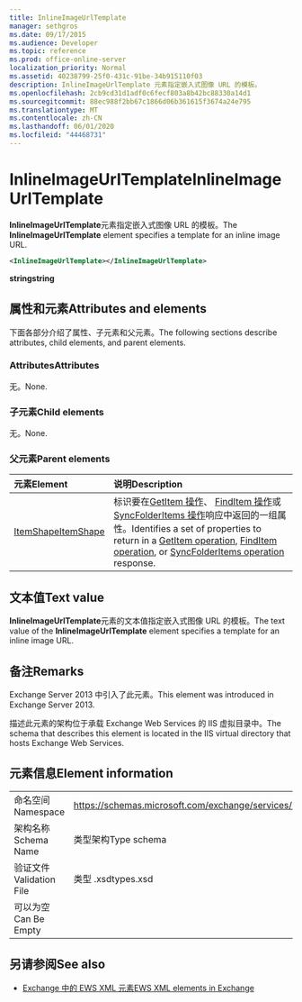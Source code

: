 ```yaml
---
title: InlineImageUrlTemplate
manager: sethgros
ms.date: 09/17/2015
ms.audience: Developer
ms.topic: reference
ms.prod: office-online-server
localization_priority: Normal
ms.assetid: 40238799-25f0-431c-91be-34b915110f03
description: InlineImageUrlTemplate 元素指定嵌入式图像 URL 的模板。
ms.openlocfilehash: 2cb9cd31d1adf0c6fecf803a8b42bc88330a14d1
ms.sourcegitcommit: 88ec988f2bb67c1866d06b361615f3674a24e795
ms.translationtype: MT
ms.contentlocale: zh-CN
ms.lasthandoff: 06/01/2020
ms.locfileid: "44468731"
---
```

# <a name="inlineimageurltemplate"></a><span data-ttu-id="6c815-103">InlineImageUrlTemplate</span><span class="sxs-lookup"><span data-stu-id="6c815-103">InlineImageUrlTemplate</span></span>

<span data-ttu-id="6c815-104">**InlineImageUrlTemplate**元素指定嵌入式图像 URL 的模板。</span><span class="sxs-lookup"><span data-stu-id="6c815-104">The **InlineImageUrlTemplate** element specifies a template for an inline image URL.</span></span> 
  
```XML
<InlineImageUrlTemplate></InlineImageUrlTemplate>
```

 <span data-ttu-id="6c815-105">**string**</span><span class="sxs-lookup"><span data-stu-id="6c815-105">**string**</span></span>
## <a name="attributes-and-elements"></a><span data-ttu-id="6c815-106">属性和元素</span><span class="sxs-lookup"><span data-stu-id="6c815-106">Attributes and elements</span></span>

<span data-ttu-id="6c815-107">下面各部分介绍了属性、子元素和父元素。</span><span class="sxs-lookup"><span data-stu-id="6c815-107">The following sections describe attributes, child elements, and parent elements.</span></span>
  
### <a name="attributes"></a><span data-ttu-id="6c815-108">Attributes</span><span class="sxs-lookup"><span data-stu-id="6c815-108">Attributes</span></span>

<span data-ttu-id="6c815-109">无。</span><span class="sxs-lookup"><span data-stu-id="6c815-109">None.</span></span>
  
### <a name="child-elements"></a><span data-ttu-id="6c815-110">子元素</span><span class="sxs-lookup"><span data-stu-id="6c815-110">Child elements</span></span>

<span data-ttu-id="6c815-111">无。</span><span class="sxs-lookup"><span data-stu-id="6c815-111">None.</span></span>
  
### <a name="parent-elements"></a><span data-ttu-id="6c815-112">父元素</span><span class="sxs-lookup"><span data-stu-id="6c815-112">Parent elements</span></span>

|<span data-ttu-id="6c815-113">**元素**</span><span class="sxs-lookup"><span data-stu-id="6c815-113">**Element**</span></span>|<span data-ttu-id="6c815-114">**说明**</span><span class="sxs-lookup"><span data-stu-id="6c815-114">**Description**</span></span>|
|:-----|:-----|
|[<span data-ttu-id="6c815-115">ItemShape</span><span class="sxs-lookup"><span data-stu-id="6c815-115">ItemShape</span></span>](itemshape.md) <br/> |<span data-ttu-id="6c815-116">标识要在[GetItem 操作](getitem-operation.md)、 [FindItem 操作](finditem-operation.md)或[SyncFolderItems 操作](syncfolderitems-operation.md)响应中返回的一组属性。</span><span class="sxs-lookup"><span data-stu-id="6c815-116">Identifies a set of properties to return in a [GetItem operation](getitem-operation.md), [FindItem operation](finditem-operation.md), or [SyncFolderItems operation](syncfolderitems-operation.md) response.</span></span>  <br/> |
   
## <a name="text-value"></a><span data-ttu-id="6c815-117">文本值</span><span class="sxs-lookup"><span data-stu-id="6c815-117">Text value</span></span>

<span data-ttu-id="6c815-118">**InlineImageUrlTemplate**元素的文本值指定嵌入式图像 URL 的模板。</span><span class="sxs-lookup"><span data-stu-id="6c815-118">The text value of the **InlineImageUrlTemplate** element specifies a template for an inline image URL.</span></span> 
  
## <a name="remarks"></a><span data-ttu-id="6c815-119">备注</span><span class="sxs-lookup"><span data-stu-id="6c815-119">Remarks</span></span>

<span data-ttu-id="6c815-120">Exchange Server 2013 中引入了此元素。</span><span class="sxs-lookup"><span data-stu-id="6c815-120">This element was introduced in Exchange Server 2013.</span></span>
  
<span data-ttu-id="6c815-121">描述此元素的架构位于承载 Exchange Web Services 的 IIS 虚拟目录中。</span><span class="sxs-lookup"><span data-stu-id="6c815-121">The schema that describes this element is located in the IIS virtual directory that hosts Exchange Web Services.</span></span>
  
## <a name="element-information"></a><span data-ttu-id="6c815-122">元素信息</span><span class="sxs-lookup"><span data-stu-id="6c815-122">Element information</span></span>

|||
|:-----|:-----|
|<span data-ttu-id="6c815-123">命名空间</span><span class="sxs-lookup"><span data-stu-id="6c815-123">Namespace</span></span>  <br/> |https://schemas.microsoft.com/exchange/services/2006/types  <br/> |
|<span data-ttu-id="6c815-124">架构名称</span><span class="sxs-lookup"><span data-stu-id="6c815-124">Schema Name</span></span>  <br/> |<span data-ttu-id="6c815-125">类型架构</span><span class="sxs-lookup"><span data-stu-id="6c815-125">Type schema</span></span>  <br/> |
|<span data-ttu-id="6c815-126">验证文件</span><span class="sxs-lookup"><span data-stu-id="6c815-126">Validation File</span></span>  <br/> |<span data-ttu-id="6c815-127">类型 .xsd</span><span class="sxs-lookup"><span data-stu-id="6c815-127">types.xsd</span></span>  <br/> |
|<span data-ttu-id="6c815-128">可以为空</span><span class="sxs-lookup"><span data-stu-id="6c815-128">Can Be Empty</span></span>  <br/> ||
   
## <a name="see-also"></a><span data-ttu-id="6c815-129">另请参阅</span><span class="sxs-lookup"><span data-stu-id="6c815-129">See also</span></span>



- [<span data-ttu-id="6c815-130">Exchange 中的 EWS XML 元素</span><span class="sxs-lookup"><span data-stu-id="6c815-130">EWS XML elements in Exchange</span></span>](ews-xml-elements-in-exchange.md)

